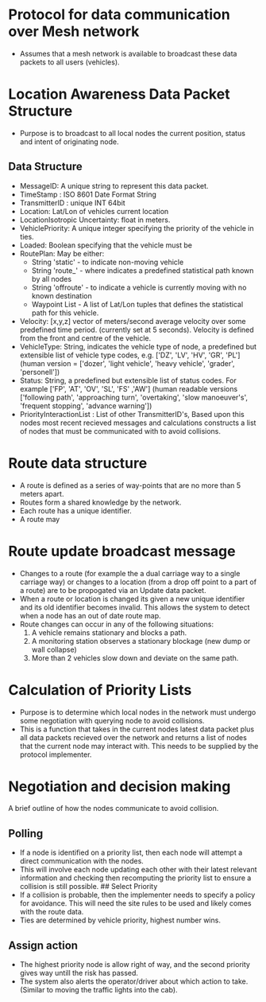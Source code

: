 # Protocol for data communication over Mesh network
 - Assumes that a mesh network is available to broadcast these data packets to all users (vehicles).
# Location Awareness Data Packet Structure
 - Purpose is to broadcast to all local nodes the current position, status and intent of originating node.
## Data Structure
 - MessageID: A unique string to represent this data packet.
 - TimeStamp : ISO 8601 Date Format String
 - TransmitterID : unique INT 64bit
 - Location: Lat/Lon of vehicles current location
 - LocationIsotropic Uncertainty: float in meters.
 - VehiclePriority: A unique integer specifying the priority of the vehicle in ties.
 - Loaded: Boolean specifying that the vehicle must be
 - RoutePlan: May be either:
   - String 'static' - to indicate non-moving vehicle
   - String 'route_<id>' - where <id> indicates a predefined statistical path known by all nodes
   - String 'offroute' - to indicate a vehicle is currently moving with no known destination
   - Waypoint List - A list of Lat/Lon tuples that defines the statistical path for this vehicle.
 - Velocity: [x,y,z] vector of meters/second average velocity over some predefined
             time period. (currently set at 5 seconds). Velocity is defined from
             the front and centre of the vehicle.
 - VehicleType: String, indicates the vehicle type of node, a predefined but extensible list of vehicle type codes, e.g.
   ['DZ', 'LV', 'HV', 'GR', 'PL'] (human version = ['dozer', 'light vehicle', 'heavy vehicle', 'grader', 'personell'])
 - Status: String, a predefined but extensible list of status codes. For example
   ['FP', 'AT', 'OV', 'SL', 'FS' ,'AW'] (human readable versions
    ['following path', 'approaching turn', 'overtaking', 'slow manoeuver's',
    'frequent stopping', 'advance warning'])
 - PriorityInteractionList : List of other TransmitterID's,
      Based upon this nodes most recent recieved messages and calculations
      constructs a list of nodes that must be communicated with to avoid collisions.

# Route data structure
 - A route is defined as a series of way-points that are no more than 5 meters apart.
 - Routes form a shared knowledge by the network.
 - Each route has a unique identifier.
 - A route may
# Route update broadcast message
 - Changes to a route (for example the a dual carriage way to a single
   carriage way) or changes to a location (from a drop off point to a
   part of a route) are to be propogated via an Update data packet.
 - When a route or location is changed its given a new unique
   identifier and its old identifier becomes invalid. This allows the
   system to detect when a node has an out of date route map.
 - Route changes can occur in any of the following situations:
     1. A vehicle remains stationary and blocks a path.
     2. A monitoring station observes a stationary blockage (new dump or wall collapse)
     3. More than 2 vehicles slow down and deviate on the same path.


# Calculation of Priority Lists
 - Purpose is to determine which local nodes in the network must
   undergo some negotiation with querying node to avoid collisions.
 - This is a function that takes in the current nodes latest data
   packet plus all data packets recieved over the network and returns
   a list of nodes that the current node may interact with. This needs
   to be supplied by the protocol implementer.

# Negotiation and decision making
A brief outline of how the nodes communicate to avoid collision.

## Polling
 - If a node is identified on a priority list, then each node will attempt a
   direct communication with the nodes.
 - This will involve each node updating each other with their latest
   relevant information and checking then recomputing the priority
   list to ensure a collision is still possible.  ## Select Priority
 - If a collision is probable, then the implementer needs to specify a
   policy for avoidance. This will need the site rules to be used and
   likely comes with the route data.
 - Ties are determined by vehicle priority, highest number wins.
## Assign action
 - The highest priority node is allow right of way, and the second
   priority gives way untill the risk has passed.
 - The system also alerts the operator/driver about which action to
   take.  (Similar to moving the traffic lights into the cab).
